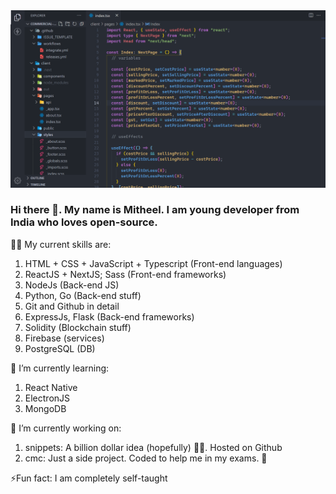 <img src="https://github.com/mitheelgajare/mitheelgajare/blob/main/Screenshot%20(40).png">

### Hi there 👋. My name is Mitheel. I am young developer from India who loves open-source.

🤹‍♂️ My current skills are:
1. HTML + CSS + JavaScript + Typescript (Front-end languages)
2. ReactJS + NextJS; Sass (Front-end frameworks)
3. NodeJs (Back-end JS)
4. Python, Go (Back-end stuff)
5. Git and Github in detail
6. ExpressJs, Flask (Back-end frameworks)
7. Solidity (Blockchain stuff)
8. Firebase (services)
9. PostgreSQL (DB)

🌱 I’m currently learning:
1. React Native
2. ElectronJS
3. MongoDB

🔭 I’m currently working on:
1. snippets: A billion dollar idea (hopefully) 🤑💲. Hosted on Github
2. cmc: Just a side project. Coded to help me in my exams. 🏫

⚡Fun fact:
I am completely self-taught





